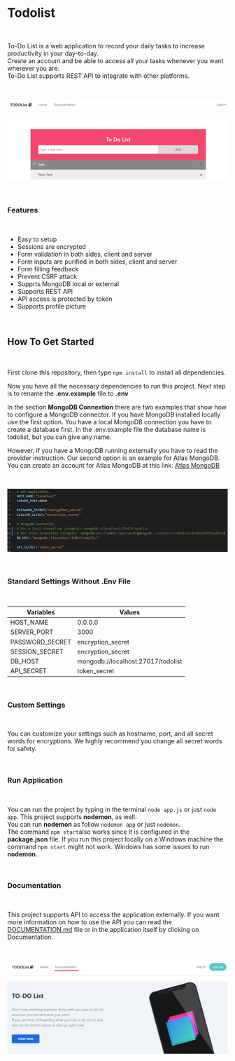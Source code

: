 # Todolist

<br>

To-Do List is a web application to record your daily tasks to increase productivity in your day-to-day.<br>
Create an account and be able to access all your tasks whenever you want wherever you are.<br>
To-Do List supports REST API to integrate with other platforms.<br>

<br>

![An image showing an example of the Application](/public/assets/img/github_images/todo_example.png)

<br>

### Features

<br>

- Easy to setup
- Sessions are encrypted
- Form validation in both sides, client and server
- Form inputs are purified in both sides, client and server
- Form filling feedback
- Prevent CSRF attack
- Supprts MongoDB local or external
- Supports REST API
- API access is protected by token
- Supports profile picture

<br>

## How To Get Started

<br>

First clone this repository, then type `npm install` to install all dependencies.

Now you have all the necessary dependencies to run this project. Next step is to rename the
**.env.example** file to **.env**

In the section **MongoDB Connextion** there are two examples that show how to 
configure a MongoDB connector. If you have MongoDB installed locally use the first option.
You have a local MongoDB connection you have to create a database first. In the .env.example file
the database name is todolist, but you can give any name.

However, if you have a MongoDB running externally you have to read the provider instruction.
Our second option is an example for Atlas MongoDB. You can create an account for Atlas MongoDB
at this link: [Atlas MongoDB](https://account.mongodb.com/account/login)

<br>

![An image showing the env file content](/public/assets/img/github_images/env_file.png)

<br>

### Standard Settings Without .Env File

<br>

| Variables       | Values                             |
|-----------------|------------------------------------|
| HOST_NAME       | 0.0.0.0                            |
| SERVER_PORT     | 3000                               |
| PASSWORD_SECRET | encryption_secret                  |
| SESSION_SECRET  | encryption_secret                  |
| DB_HOST         | mongodb://localhost:27017/todolist |
| API_SECRET      | token_secret                       |

<br>

### Custom Settings

<br>

You can customize your settings such as hostname, port, and all secret words for encryptions.
We highly recommend you change all secret words for safety.

<br>

### Run Application

<br>

You can run the project by typing in the terminal `node app.js` or just `node app`. This project supports **nodemon**, as well.<br>
You can run **nodemon** as follow `nodemon app` or just `nodemon`.<br>
The command `npm start`also works since it is configured in the **package.json** file. If you run this project
locally on a Windows machine the command `npm start` might not work. Windows has some issues to run **nodemon**.

<br>

### Documentation

<br>

This project supports API to access the application externally. If you want more information on how to use
the API you can read the [DOCUMENTATION.md](/DOCUMENTATION.md) file or in the application itself by clicking on Documentation.

<br>

![An image showing how to access the documentation](/public/assets/img/github_images/access_documentation.png)

<br>